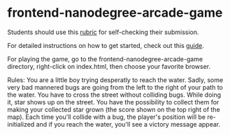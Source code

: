 frontend-nanodegree-arcade-game
===============================

Students should use this [rubric](https://www.udacity.com/course/viewer/#!/c-nd001/l-2696458597/m-2687128535) for self-checking their submission.

For detailed instructions on how to get started, check out this [guide](https://docs.google.com/document/d/1v01aScPjSWCCWQLIpFqvg3-vXLH2e8_SZQKC8jNO0Dc/pub?embedded=true).

For playing the game, go to the frontend-nanodegree-arcade-game directory, right-click on index.html, then choose your favorite browser.

Rules:
You are a little boy trying desperatly to reach the water. Sadly, some very bad mannered bugs are going from the left to the right of your path to the water. You have to cross the street
without colliding bugs. While doing it, star shows up on the street. You have the possibility to collect them for making your collected star grown (the score shown on the top right of the map). Each time you'll collide with a bug, the player's position will be re-initialized and if you reach the water, you'll see a victory message appear.
